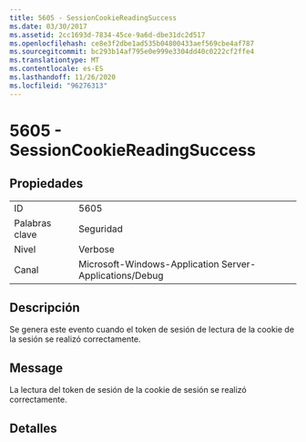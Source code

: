 ```yaml
---
title: 5605 - SessionCookieReadingSuccess
ms.date: 03/30/2017
ms.assetid: 2cc1693d-7834-45ce-9a6d-dbe31dc2d517
ms.openlocfilehash: ce8e3f2dbe1ad535b04800433aef569cbe4af787
ms.sourcegitcommit: bc293b14af795e0e999e3304dd40c0222cf2ffe4
ms.translationtype: MT
ms.contentlocale: es-ES
ms.lasthandoff: 11/26/2020
ms.locfileid: "96276313"
---
```

# <a name="5605---sessioncookiereadingsuccess"></a>5605 - SessionCookieReadingSuccess

## <a name="properties"></a>Propiedades  
  
|||  
|-|-|  
|ID|5605|  
|Palabras clave|Seguridad|  
|Nivel|Verbose|  
|Canal|Microsoft-Windows-Application Server-Applications/Debug|  
  
## <a name="description"></a>Descripción  

 Se genera este evento cuando el token de sesión de lectura de la cookie de la sesión se realizó correctamente.  
  
## <a name="message"></a>Message  

 La lectura del token de sesión de la cookie de sesión se realizó correctamente.  
  
## <a name="details"></a>Detalles

